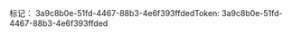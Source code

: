 <span data-ttu-id="5d75e-101">标记： 3a9c8b0e-51fd-4467-88b3-4e6f393ffded</span><span class="sxs-lookup"><span data-stu-id="5d75e-101">Token: 3a9c8b0e-51fd-4467-88b3-4e6f393ffded</span></span>